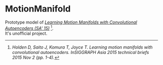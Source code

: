 # MotionManifold

Prototype model of [_Learning Motion Manifolds with Convolutional Autoencoders (SA' 15)_](https://dl.acm.org/doi/abs/10.1145/2820903.2820918) [^1].  
It's unofficial project.  

[^1]: _Holden D, Saito J, Komura T, Joyce T. Learning motion manifolds with convolutional autoencoders. InSIGGRAPH Asia 2015 technical briefs 2015 Nov 2 (pp. 1-4)._

